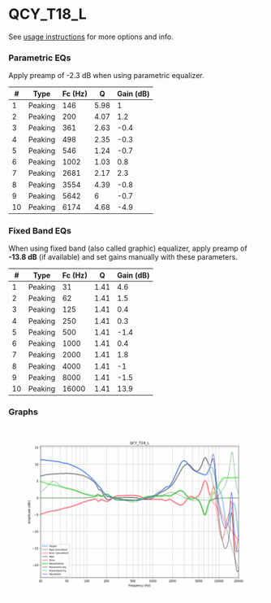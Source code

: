 # QCY_T18_L
See [usage instructions](https://github.com/jaakkopasanen/AutoEq#usage) for more options and info.

### Parametric EQs
Apply preamp of -2.3 dB when using parametric equalizer.

|   # | Type    |   Fc (Hz) |    Q |   Gain (dB) |
|-----|---------|-----------|------|-------------|
|   1 | Peaking |       146 | 5.98 |         1   |
|   2 | Peaking |       200 | 4.07 |         1.2 |
|   3 | Peaking |       361 | 2.63 |        -0.4 |
|   4 | Peaking |       498 | 2.35 |        -0.3 |
|   5 | Peaking |       546 | 1.24 |        -0.7 |
|   6 | Peaking |      1002 | 1.03 |         0.8 |
|   7 | Peaking |      2681 | 2.17 |         2.3 |
|   8 | Peaking |      3554 | 4.39 |        -0.8 |
|   9 | Peaking |      5642 | 6    |        -0.7 |
|  10 | Peaking |      6174 | 4.68 |        -4.9 |

### Fixed Band EQs
When using fixed band (also called graphic) equalizer, apply preamp of **-13.8 dB** (if available) and set gains manually with these parameters.

|   # | Type    |   Fc (Hz) |    Q |   Gain (dB) |
|-----|---------|-----------|------|-------------|
|   1 | Peaking |        31 | 1.41 |         4.6 |
|   2 | Peaking |        62 | 1.41 |         1.5 |
|   3 | Peaking |       125 | 1.41 |         0.4 |
|   4 | Peaking |       250 | 1.41 |         0.3 |
|   5 | Peaking |       500 | 1.41 |        -1.4 |
|   6 | Peaking |      1000 | 1.41 |         0.4 |
|   7 | Peaking |      2000 | 1.41 |         1.8 |
|   8 | Peaking |      4000 | 1.41 |        -1   |
|   9 | Peaking |      8000 | 1.41 |        -1.5 |
|  10 | Peaking |     16000 | 1.41 |        13.9 |

### Graphs
![](./QCY_T18_L.png)
